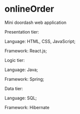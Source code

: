 # onlineOrder
Mini doordash web application

Presentation tier: 

Language: HTML, CSS, JavaScript;

Framework: React.js;


Logic tier: 

Language: Java;

Framework: Spring;


Data tier:

Language: SQL;

Framework: Hibernate
